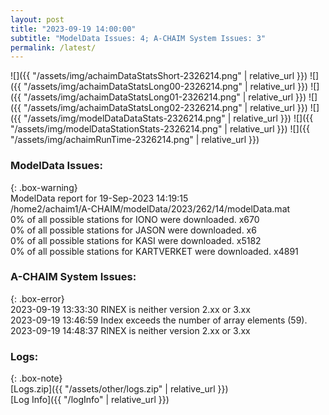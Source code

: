 ```yaml
---
layout: post
title: "2023-09-19 14:00:00"
subtitle: "ModelData Issues: 4; A-CHAIM System Issues: 3"
permalink: /latest/
---
```


![]({{ "/assets/img/achaimDataStatsShort-2326214.png" | relative_url }})
![]({{ "/assets/img/achaimDataStatsLong00-2326214.png" | relative_url }})
![]({{ "/assets/img/achaimDataStatsLong01-2326214.png" | relative_url }})
![]({{ "/assets/img/achaimDataStatsLong02-2326214.png" | relative_url }})
![]({{ "/assets/img/modelDataDataStats-2326214.png" | relative_url }})
![]({{ "/assets/img/modelDataStationStats-2326214.png" | relative_url }})
![]({{ "/assets/img/achaimRunTime-2326214.png" | relative_url }})


### ModelData Issues:  
  
{: .box-warning}  
 ModelData report for 19-Sep-2023 14:19:15   
 /home2/achaim1/A-CHAIM/modelData/2023/262/14/modelData.mat   
 0% of all possible stations for IONO were downloaded. x670   
 0% of all possible stations for JASON were downloaded. x6   
 0% of all possible stations for KASI were downloaded. x5182   
 0% of all possible stations for KARTVERKET were downloaded. x4891   
  
### A-CHAIM System Issues:  
  
{: .box-error}  
2023-09-19 13:33:30 RINEX is neither version 2.xx or 3.xx  
2023-09-19 13:46:59 Index exceeds the number of array elements (59).  
2023-09-19 14:48:37 RINEX is neither version 2.xx or 3.xx  

### Logs:  
  
{: .box-note}  
[Logs.zip]({{ "/assets/other/logs.zip" | relative_url }})  
[Log Info]({{ "/logInfo" | relative_url }})  
